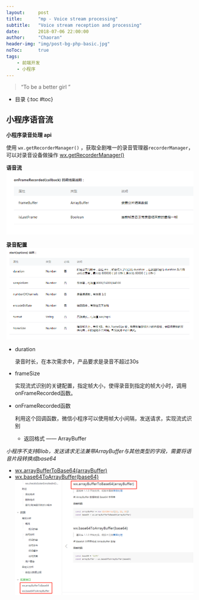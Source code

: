 ```yaml
---
layout:     post
title:      "mp - Voice stream processing"
subtitle:   "Voice stream reception and processing"
date:       2018-07-06 22:00:00
author:     "Chaoran"
header-img: "img/post-bg-php-basic.jpg"
noToc:      true
tags:
    - 前端开发
    - 小程序
---
```


> “To be a better girl ”

* 目录
{:toc #toc}
## 小程序语音流
**小程序录音处理 api**

使用 `wx.getRecorderManager()` ，获取全剧唯一的录音管理器`recorderManager`，可以对录音设备做操作
[wx.getRecorderManager()](https://developers.weixin.qq.com/miniprogram/dev/api/getRecorderManager.html)

**语音流**
![frame](/img/in-post/post-mp-audio/frame.jpg)

**录音配置**
![frame](/img/in-post/post-mp-audio/frame-set.jpg)

* duration

    录音时长，在本次需求中，产品要求是录音不超过30s

* frameSize

    实现流式识别的关键配置，指定帧大小，使得录音到指定的帧大小时，调用onFrameRecorded函数。

* onFrameRecorded函数

    利用这个回调函数，微信小程序可以使用帧大小间隔，发送请求，实现流式识别
    - 返回格式 —— ArrayBuffer

*小程序不支持Blob，发送请求无法兼带ArrayBuffer与其他类型的字段，需要将语音片段转换成base64*

* [wx.arrayBufferToBase64(arrayBuffer)](https://developers.weixin.qq.com/miniprogram/dev/api/api-util.html)
* [wx.base64ToArrayBuffer(base64)](https://developers.weixin.qq.com/miniprogram/dev/api/api-util.html)
![base64](/img/in-post/post-mp-audio/base64.png)

